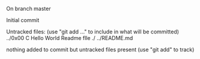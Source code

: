 On branch master

Initial commit

Untracked files:
  (use "git add <file>..." to include in what will be committed)
	../0x00 C Hello World Readme flle 
	./
	../README.md

nothing added to commit but untracked files present (use "git add" to track)
